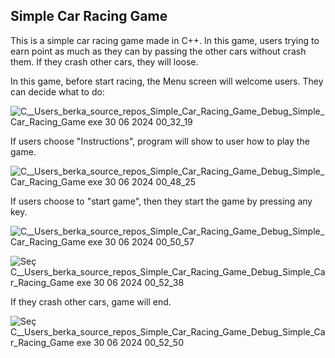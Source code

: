 ## Simple Car Racing Game

This is a simple car racing game made in C++. In this game, users trying to earn point as much as they can by passing the other cars without crash them. If they crash other cars, they will loose.

In this game, before start racing, the Menu screen will welcome users. They can decide what to do:
 
![C__Users_berka_source_repos_Simple_Car_Racing_Game_Debug_Simple_Car_Racing_Game exe 30 06 2024 00_32_19](https://github.com/berkaykaradayi/Simple_Car_Racing_Game/assets/48567842/c2c464a1-2c87-4a6f-8ea6-5d55aa49da81)


 If users choose "Instructions", program will show to user how to play the game.
 
 ![C__Users_berka_source_repos_Simple_Car_Racing_Game_Debug_Simple_Car_Racing_Game exe 30 06 2024 00_48_25](https://github.com/berkaykaradayi/Simple_Car_Racing_Game/assets/48567842/8a296de0-e81b-4d61-9002-f79bc0b1ed4e)

 
 If users choose to "start game", then they start the game by pressing any key.
 
 ![C__Users_berka_source_repos_Simple_Car_Racing_Game_Debug_Simple_Car_Racing_Game exe 30 06 2024 00_50_57](https://github.com/berkaykaradayi/Simple_Car_Racing_Game/assets/48567842/820bc25e-5f11-4bd4-b32d-b2dd67e35a5d)


![Seç C__Users_berka_source_repos_Simple_Car_Racing_Game_Debug_Simple_Car_Racing_Game exe 30 06 2024 00_52_38](https://github.com/berkaykaradayi/Simple_Car_Racing_Game/assets/48567842/5fc86e92-05eb-4911-bad2-5fe6165b32b7)


If they crash other cars, game will end.

![Seç C__Users_berka_source_repos_Simple_Car_Racing_Game_Debug_Simple_Car_Racing_Game exe 30 06 2024 00_52_50](https://github.com/berkaykaradayi/Simple_Car_Racing_Game/assets/48567842/d4528de2-12a8-41d8-b8cd-38e71d04d7c1)


